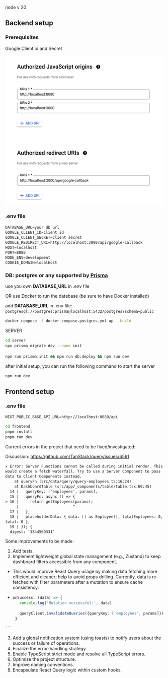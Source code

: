 node v 20



## Backend setup

### Prerequisites
Google Client id and Secret

![img.png](img.png)

### .env file
```dotenv
DATABASE_URL=your db url
GOOGLE_CLIENT_ID=client id
GOOGLE_CLIENT_SECRET=client secret
GOOGLE_REDIRECT_URI=http://localhost:3000/api/google-callback
HOST=localhost
PORT=8080
NODE_ENV=development
COOKIE_DOMAIN=localhost
```

### DB: postgres or any supported by [Prisma](https://www.prisma.io/docs/orm/reference/supported-databases)

use you own **DATABASE_URL** in .env file

OR use Docker to run the database (be sure to have Docker installed)

add **DATABASE_URL** in .env file:
`postgresql://postgres:prisma@localhost:5432/postgres?schema=public`

```bash
docker compose -f docker-compose.postgres.yml up --build
```

SERVER
```bash
cd server
npx prisma migrate dev --name init

npm run prisma:init && npm run db:deploy && npm run dev
```

after initial setup, you can run the following command to start the server
```bash
npm run dev
```

## Frontend setup

### .env file

```dotenv
NEXT_PUBLIC_BASE_API_URL=http://localhost:8080/api
```

```bash
cd frontend
pnpm install
pnpm run dev
```


Current errors in the project that need to be fixed/investigated:

Discussion:
https://github.com/TanStack/query/issues/6591

``` 
⨯ Error: Server Functions cannot be called during initial render. This would create a fetch waterfall. Try to use a Server Component to pass data to Client Components instead.
    at queryFn (src/data/query/query-employees.ts:16:24)
    at DashboardTable (src/app/_components/table/table.tsx:60:45)
  14 |   queryKey: ['employees', params],
  15 |   queryFn: async () => {
> 16 |     return getEmployees(params);
     |                        ^
  17 |   },
  18 |   placeholderData: { data: [] as Employee[], totalEmployees: 0, total: 0 },
  19 | }); {
  digest: '3844569331'
```


Some improvements to be made:
1.	Add tests.
2.	Implement lightweight global state management (e.g., Zustand) to keep dashboard filters accessible from any component.
   - This would improve React Query usage by making data fetching more efficient and cleaner; help to avoid props drilling. Currently, data is re-fetched with filter parameters after a mutation to ensure cache consistency:
   - ```typescript
     onSuccess: (data) => {
        console.log('Mutation successful:', data)

        queryClient.invalidateQueries({queryKey: ['employees', params]})
      }
    ```
3.	Add a global notification system (using toasts) to notify users about the success or failure of operations.
4.  Finalize the error-handling strategy.
5.	Enable TypeScript strict mode and resolve all TypeScript errors.
6.	Optimize the project structure.
7.	Improve naming conventions.
8.	Encapsulate React Query logic within custom hooks.